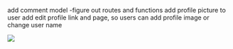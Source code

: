 add comment model 
-figure out routes and functions 
add profile picture to user 
add edit profile link and page, so users can add profile image or change user name 

<a href="/post/<%= posts._id%>">
            <img class="img-fluid" src="<%= posts[i].image%>">
          </a>
